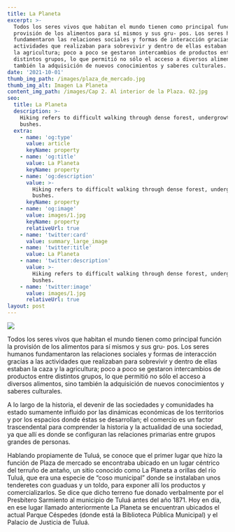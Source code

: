 ```yaml
---
title: La Planeta
excerpt: >-
  Todos los seres vivos que habitan el mundo tienen como principal función la
  provisión de los alimentos para sí mismos y sus gru- pos. Los seres humanos
  fundamentaron las relaciones sociales y formas de interacción gracias a las
  actividades que realizaban para sobrevivir y dentro de ellas estaban la caza y
  la agricultura; poco a poco se gestaron intercambios de productos entre
  distintos grupos, lo que permitió no sólo el acceso a diversos alimentos, sino
  también la adquisición de nuevos conocimientos y saberes culturales.
date: '2021-10-01'
thumb_img_path: /images/plaza_de_mercado.jpg
thumb_img_alt: Imagen La Planeta
content_img_path: /images/Cap 2. Al interior de la Plaza. 02.jpg
seo:
  title: La Planeta
  description: >-
    Hiking refers to difficult walking through dense forest, undergrowth, or
    bushes.
  extra:
    - name: 'og:type'
      value: article
      keyName: property
    - name: 'og:title'
      value: La Planeta
      keyName: property
    - name: 'og:description'
      value: >-
        Hiking refers to difficult walking through dense forest, undergrowth, or
        bushes.
      keyName: property
    - name: 'og:image'
      value: images/1.jpg
      keyName: property
      relativeUrl: true
    - name: 'twitter:card'
      value: summary_large_image
    - name: 'twitter:title'
      value: La Planeta
    - name: 'twitter:description'
      value: >-
        Hiking refers to difficult walking through dense forest, undergrowth, or
        bushes.
    - name: 'twitter:image'
      value: images/1.jpg
      relativeUrl: true
layout: post
---
```

![](/images/plaza_de_mercado-f43c00e7.jpg)

Todos los seres vivos que habitan el mundo tienen como principal función la provisión de los alimentos para sí mismos y sus gru-
pos. Los seres humanos fundamentaron las relaciones sociales y formas de interacción gracias a las actividades que realizaban para sobrevivir y dentro de ellas estaban la caza y la agricultura; poco a poco se gestaron intercambios de productos entre distintos grupos, lo que permitió no sólo el acceso a diversos alimentos, sino también la adquisición de nuevos conocimientos y saberes culturales.


A lo largo de la historia, el devenir de las sociedades y comunidades ha estado sumamente influido por las dinámicas económicas de los territorios y por los espacios donde éstas se desarrollan; el comercio es un factor trascendental para comprender la historia y la actualidad de una sociedad, ya que allí es donde se configuran las relaciones primarias entre grupos grandes de personas.


Hablando propiamente de Tuluá, se conoce que el primer lugar que hizo la función de Plaza de mercado se encontraba ubicado en un lugar céntrico del terruño de antaño, un sitio conocido como La Planeta a orillas del río Tuluá, que era una especie de “coso municipal” donde se instalaban unos tenderetes con guaduas y un toldo, para exponer allí los productos y comercializarlos. Se dice que dicho terreno fue donado verbalmente por el Presbítero Sarmiento al municipio de Tuluá antes del año 1871. Hoy en día, en ese lugar llamado anteriormente La Planeta se encuentran ubicados el actual Parque Céspedes (donde está la Biblioteca Pública Municipal) y el Palacio de Justicia de Tuluá.
